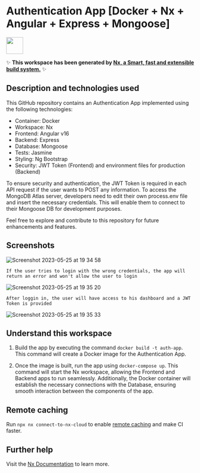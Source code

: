 # Authentication App [Docker + Nx + Angular + Express + Mongoose]

<a alt="Nx logo" href="https://nx.dev" target="_blank" rel="noreferrer"><img src="https://raw.githubusercontent.com/nrwl/nx/master/images/nx-logo.png" width="45"></a>

✨ **This workspace has been generated by [Nx, a Smart, fast and extensible build system.](https://nx.dev)** ✨

## Description and technologies used

This GitHub repository contains an Authentication App implemented using the following technologies:

- Container: Docker
- Workspace: Nx
- Frontend: Angular v16
- Backend: Express
- Database: Mongoose
- Tests: Jasmine
- Styling: Ng Bootstrap
- Security: JWT Token (Frontend) and environment files for production (Backend)

To ensure security and authentication, the JWT Token is required in each API request if the user wants to POST any information. To access the MongoDB Atlas server, developers need to edit their own process.env file and insert the necessary credentials. This will enable them to connect to their Mongoose DB for development purposes.

Feel free to explore and contribute to this repository for future enhancements and features.

## Screenshots

![Screenshot 2023-05-25 at 19 34 58](https://github.com/paulo-bettencourt/auth-login-docker-nx-angular-jasmine-karma/assets/37920932/2d2bf3ae-152a-4f4d-b37d-1c6b97efb1df)

`If the user tries to login with the wrong credentials, the app will return an error and won't allow the user to login`

![Screenshot 2023-05-25 at 19 35 20](https://github.com/paulo-bettencourt/auth-login-docker-nx-angular-jasmine-karma/assets/37920932/a9a39273-02ca-419f-9507-eb82e99b8db1)

`After loggin in, the user will have access to his dashboard and a JWT Token is provided`

![Screenshot 2023-05-25 at 19 35 33](https://github.com/paulo-bettencourt/auth-login-docker-nx-angular-jasmine-karma/assets/37920932/9ee5dbe8-5bca-4843-ab0e-4fa97e9b6459)

## Understand this workspace

1. Build the app by executing the command `docker build -t auth-app`. This command will create a Docker image for the Authentication App.

2. Once the image is built, run the app using `docker-compose up`. This command will start the Nx workspace, allowing the Frontend and Backend apps to run seamlessly. Additionally, the Docker container will establish the necessary connections with the Database, ensuring smooth interaction between the components of the app.

## Remote caching

Run `npx nx connect-to-nx-cloud` to enable [remote caching](https://nx.app) and make CI faster.

## Further help

Visit the [Nx Documentation](https://nx.dev) to learn more.
